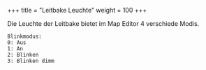 +++
title = "Leitbake Leuchte"
weight = 100
+++

Die Leuchte der Leitbake bietet im Map Editor 4 verschiede Modis.

```
Blinkmodus:
0: Aus
1: An
2: Blinken
3: Blinken dimm
```
